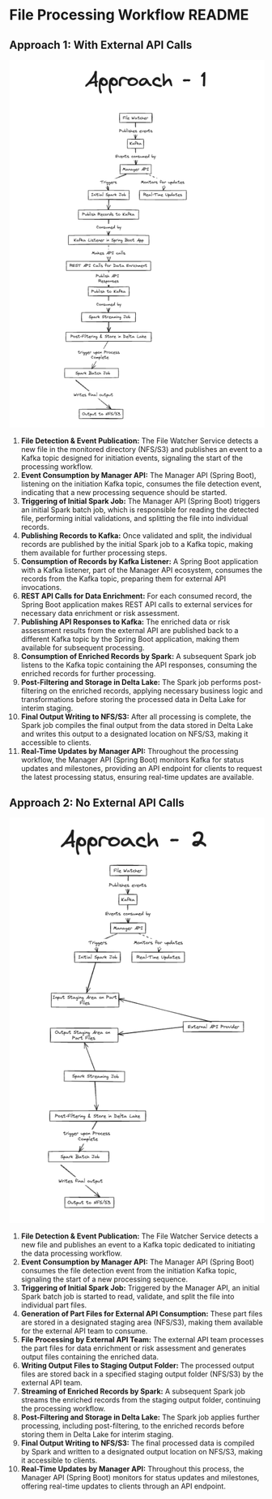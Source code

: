 # File Processing Workflow README

## Approach 1: With External API Calls

![Approach_HLD-1.png](Approach_HLD-1.png)

1. **File Detection & Event Publication:** The File Watcher Service detects a new file in the monitored directory (NFS/S3) and publishes an event to a Kafka topic designed for initiation events, signaling the start of the processing workflow.
2. **Event Consumption by Manager API:** The Manager API (Spring Boot), listening on the initiation Kafka topic, consumes the file detection event, indicating that a new processing sequence should be started.
3. **Triggering of Initial Spark Job:** The Manager API (Spring Boot) triggers an initial Spark batch job, which is responsible for reading the detected file, performing initial validations, and splitting the file into individual records.
4. **Publishing Records to Kafka:** Once validated and split, the individual records are published by the initial Spark job to a Kafka topic, making them available for further processing steps.
5. **Consumption of Records by Kafka Listener:** A Spring Boot application with a Kafka listener, part of the Manager API ecosystem, consumes the records from the Kafka topic, preparing them for external API invocations.
6. **REST API Calls for Data Enrichment:** For each consumed record, the Spring Boot application makes REST API calls to external services for necessary data enrichment or risk assessment.
7. **Publishing API Responses to Kafka:** The enriched data or risk assessment results from the external API are published back to a different Kafka topic by the Spring Boot application, making them available for subsequent processing.
8. **Consumption of Enriched Records by Spark:** A subsequent Spark job listens to the Kafka topic containing the API responses, consuming the enriched records for further processing.
9. **Post-Filtering and Storage in Delta Lake:** The Spark job performs post-filtering on the enriched records, applying necessary business logic and transformations before storing the processed data in Delta Lake for interim staging.
10. **Final Output Writing to NFS/S3:** After all processing is complete, the Spark job compiles the final output from the data stored in Delta Lake and writes this output to a designated location on NFS/S3, making it accessible to clients.
11. **Real-Time Updates by Manager API:** Throughout the processing workflow, the Manager API (Spring Boot) monitors Kafka for status updates and milestones, providing an API endpoint for clients to request the latest processing status, ensuring real-time updates are available.

## Approach 2: No External API Calls

![Approach_HLD-2.png](Approach_HLD-2.png)

1. **File Detection & Event Publication:** The File Watcher Service detects a new file and publishes an event to a Kafka topic dedicated to initiating the data processing workflow.
2. **Event Consumption by Manager API:** The Manager API (Spring Boot) consumes the file detection event from the initiation Kafka topic, signaling the start of a new processing sequence.
3. **Triggering of Initial Spark Job:** Triggered by the Manager API, an initial Spark batch job is started to read, validate, and split the file into individual part files.
4. **Generation of Part Files for External API Consumption:** These part files are stored in a designated staging area (NFS/S3), making them available for the external API team to consume.
5. **File Processing by External API Team:** The external API team processes the part files for data enrichment or risk assessment and generates output files containing the enriched data.
6. **Writing Output Files to Staging Output Folder:** The processed output files are stored back in a specified staging output folder (NFS/S3) by the external API team.
7. **Streaming of Enriched Records by Spark:** A subsequent Spark job streams the enriched records from the staging output folder, continuing the processing workflow.
8. **Post-Filtering and Storage in Delta Lake:** The Spark job applies further processing, including post-filtering, to the enriched records before storing them in Delta Lake for interim staging.
9. **Final Output Writing to NFS/S3:** The final processed data is compiled by Spark and written to a designated output location on NFS/S3, making it accessible to clients.
10. **Real-Time Updates by Manager API:** Throughout this process, the Manager API (Spring Boot) monitors for status updates and milestones, offering real-time updates to clients through an API endpoint.
